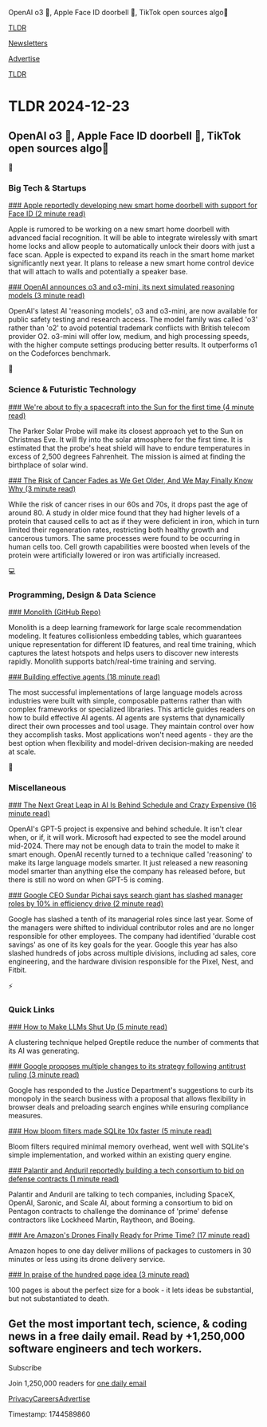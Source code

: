 OpenAI o3 🤖, Apple Face ID doorbell 🚪, TikTok open sources algo📱

[TLDR](/)

[Newsletters](/newsletters)

[Advertise](https://advertise.tldr.tech/)

[TLDR](/)

# TLDR 2024-12-23

## OpenAI o3 🤖, Apple Face ID doorbell 🚪, TikTok open sources algo📱

📱

### Big Tech & Startups

[### Apple reportedly developing new smart home doorbell with support for Face ID (2 minute read)](https://9to5mac.com/2024/12/22/apple-face-id-doorbell-bloomberg-report/?utm_source=tldrnewsletter)

Apple is rumored to be working on a new smart home doorbell with advanced facial recognition. It will be able to integrate wirelessly with smart home locks and allow people to automatically unlock their doors with just a face scan. Apple is expected to expand its reach in the smart home market significantly next year. It plans to release a new smart home control device that will attach to walls and potentially a speaker base.

[### OpenAI announces o3 and o3-mini, its next simulated reasoning models (3 minute read)](https://arstechnica.com/information-technology/2024/12/openai-announces-o3-and-o3-mini-its-next-simulated-reasoning-models/?utm_source=tldrnewsletter)

OpenAI's latest AI 'reasoning models', o3 and o3-mini, are now available for public safety testing and research access. The model family was called 'o3' rather than 'o2' to avoid potential trademark conflicts with British telecom provider O2. o3-mini will offer low, medium, and high processing speeds, with the higher compute settings producing better results. It outperforms o1 on the Codeforces benchmark.

🚀

### Science & Futuristic Technology

[### We're about to fly a spacecraft into the Sun for the first time (4 minute read)](https://arstechnica.com/space/2024/12/were-about-to-fly-a-spacecraft-into-the-sun-for-the-first-time/?utm_source=tldrnewsletter)

The Parker Solar Probe will make its closest approach yet to the Sun on Christmas Eve. It will fly into the solar atmosphere for the first time. It is estimated that the probe's heat shield will have to endure temperatures in excess of 2,500 degrees Fahrenheit. The mission is aimed at finding the birthplace of solar wind.

[### The Risk of Cancer Fades as We Get Older, And We May Finally Know Why (3 minute read)](https://www.sciencealert.com/the-risk-of-cancer-fades-as-we-get-older-and-we-may-finally-know-why?utm_source=tldrnewsletter)

While the risk of cancer rises in our 60s and 70s, it drops past the age of around 80. A study in older mice found that they had higher levels of a protein that caused cells to act as if they were deficient in iron, which in turn limited their regeneration rates, restricting both healthy growth and cancerous tumors. The same processes were found to be occurring in human cells too. Cell growth capabilities were boosted when levels of the protein were artificially lowered or iron was artificially increased.

💻

### Programming, Design & Data Science

[### Monolith (GitHub Repo)](https://github.com/bytedance/monolith?utm_source=tldrnewsletter)

Monolith is a deep learning framework for large scale recommendation modeling. It features collisionless embedding tables, which guarantees unique representation for different ID features, and real time training, which captures the latest hotspots and helps users to discover new interests rapidly. Monolith supports batch/real-time training and serving.

[### Building effective agents (18 minute read)](https://www.anthropic.com/research/building-effective-agents?utm_source=tldrnewsletter)

The most successful implementations of large language models across industries were built with simple, composable patterns rather than with complex frameworks or specialized libraries. This article guides readers on how to build effective AI agents. AI agents are systems that dynamically direct their own processes and tool usage. They maintain control over how they accomplish tasks. Most applications won't need agents - they are the best option when flexibility and model-driven decision-making are needed at scale.

🎁

### Miscellaneous

[### The Next Great Leap in AI Is Behind Schedule and Crazy Expensive (16 minute read)](https://www.wsj.com/tech/ai/openai-gpt5-orion-delays-639e7693?st=FtmQo2&reflink=desktopwebshare_permalink&utm_source=tldrnewsletter)

OpenAI's GPT-5 project is expensive and behind schedule. It isn't clear when, or if, it will work. Microsoft had expected to see the model around mid-2024. There may not be enough data to train the model to make it smart enough. OpenAI recently turned to a technique called 'reasoning' to make its large language models smarter. It just released a new reasoning model smarter than anything else the company has released before, but there is still no word on when GPT-5 is coming.

[### Google CEO Sundar Pichai says search giant has slashed manager roles by 10% in efficiency drive (2 minute read)](https://nypost.com/2024/12/20/business/google-ceo-sundar-pichai-says-company-slashed-manager-roles-by-10/?utm_source=tldrnewsletter)

Google has slashed a tenth of its managerial roles since last year. Some of the managers were shifted to individual contributor roles and are no longer responsible for other employees. The company had identified 'durable cost savings' as one of its key goals for the year. Google this year has also slashed hundreds of jobs across multiple divisions, including ad sales, core engineering, and the hardware division responsible for the Pixel, Nest, and Fitbit.

⚡

### Quick Links

[### How to Make LLMs Shut Up (5 minute read)](https://www.greptile.com/blog/make-llms-shut-up?utm_source=tldrnewsletter)

A clustering technique helped Greptile reduce the number of comments that its AI was generating.

[### Google proposes multiple changes to its strategy following antitrust ruling (3 minute read)](https://www.androidpolice.com/google-solutions-response-doj-proposal-12-24/?utm_source=tldrnewsletter)

Google has responded to the Justice Department's suggestions to curb its monopoly in the search business with a proposal that allows flexibility in browser deals and preloading search engines while ensuring compliance measures.

[### How bloom filters made SQLite 10x faster (5 minute read)](https://avi.im/blag/2024/sqlite-past-present-future/?utm_source=tldrnewsletter)

Bloom filters required minimal memory overhead, went well with SQLite's simple implementation, and worked within an existing query engine.

[### Palantir and Anduril reportedly building a tech consortium to bid on defense contracts (1 minute read)](https://techcrunch.com/2024/12/22/palantir-and-anduril-reportedly-building-a-tech-consortium-to-bid-on-defense-contracts/?utm_source=tldrnewsletter)

Palantir and Anduril are talking to tech companies, including SpaceX, OpenAI, Saronic, and Scale AI, about forming a consortium to bid on Pentagon contracts to challenge the dominance of 'prime' defense contractors like Lockheed Martin, Raytheon, and Boeing.

[### Are Amazon's Drones Finally Ready for Prime Time? (17 minute read)](https://www.nytimes.com/2024/12/20/technology/amazon-prime-air-drone-delivery.html?unlocked_article_code=1.jk4.8DZM.EFrGSpn0dmmF&smid=url-share&utm_source=tldrnewsletter)

Amazon hopes to one day deliver millions of packages to customers in 30 minutes or less using its drone delivery service.

[### In praise of the hundred page idea (3 minute read)](https://tracydurnell.com/2024/12/17/in-praise-of-the-hundred-page-idea/?utm_source=tldrnewsletter)

100 pages is about the perfect size for a book - it lets ideas be substantial, but not substantiated to death.

## Get the most important tech, science, & coding news in a free daily email. Read by +1,250,000 software engineers and tech workers.

Subscribe

Join 1,250,000 readers for [one daily email](/api/latest/tech)

[Privacy](/privacy)[Careers](https://jobs.ashbyhq.com/tldr.tech)[Advertise](/tech/advertise)

Timestamp: 1744589860